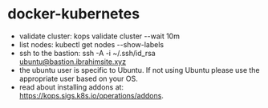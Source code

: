 # docker-kubernetes

 * validate cluster: kops validate cluster --wait 10m
 * list nodes: kubectl get nodes --show-labels
 * ssh to the bastion: ssh -A -i ~/.ssh/id_rsa ubuntu@bastion.ibrahimsite.xyz
 * the ubuntu user is specific to Ubuntu. If not using Ubuntu please use the appropriate user based on your OS.
 * read about installing addons at: https://kops.sigs.k8s.io/operations/addons.
